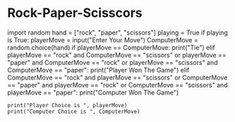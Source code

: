 # Rock-Paper-Scisscors
import random
hand = ["rock", "paper", "scissors"]
playing = True
if playing is True:
    playerMove = input("Enter Your Move")
    ComputerMove = random.choice(hand)
    if playerMove == ComputerMove:
        print("Tie")
    elif playerMove == "rock" and ComputerMove == "scissors" or playerMove == "paper" and ComputerMove == "rock" or playerMove == "scissors" and ComputerMove == "paper":
        print("Player Won The Game")
    elif ComputerMove == "rock" and playerMove == "scissors" or ComputerMove == "paper" and playerMove == "rock" or ComputerMove == "scissors" and playerMove == "paper":
        print("Computer Won The Game")

    print("Player Choice is ", playerMove)
    print("Computer Choice is ", ComputerMove)
